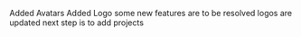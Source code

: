 Added Avatars
Added Logo
some new features are to be resolved
logos are updated 
next step is to add projects 
